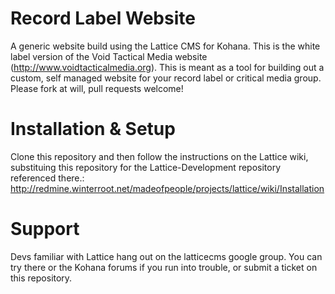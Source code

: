 Record Label Website
====================

A generic website build using the Lattice CMS for Kohana. This is the white label version of the Void Tactical Media website (http://www.voidtacticalmedia.org).  This is meant as a tool for building out a custom, self managed website for your record label or critical media group.   Please fork at will, pull requests welcome!

Installation & Setup
======================
Clone this repository and then follow the instructions on the Lattice wiki, substituing this repository for the Lattice-Development repository referenced there.: http://redmine.winterroot.net/madeofpeople/projects/lattice/wiki/Installation


Support
=======
Devs familiar with Lattice hang out on the latticecms google group.  You can try there or the Kohana forums if you run into trouble, or submit a ticket on this repository.
